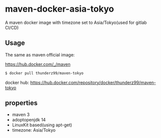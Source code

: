 # maven-docker-asia-tokyo
A maven docker image with timezone set to Asia/Tokyo(used for gitlab CI/CD)



## Usage

The same as maven official image:

<https://hub.docker.com/_/maven>


```bash
$ docker pull thunderz99/maven-tokyo
```

docker hub:
<https://hub.docker.com/repository/docker/thunderz99/maven-tokyo>

## properties

* maven 3
* adoptopenjdk 14
* LinuxKit based(using apt-get)
* timezone: Asia/Tokyo

